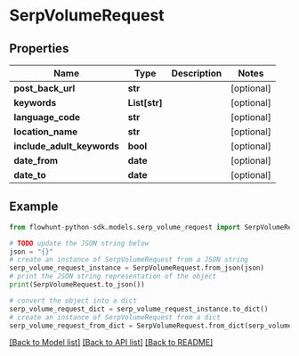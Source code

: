 # SerpVolumeRequest


## Properties

Name | Type | Description | Notes
------------ | ------------- | ------------- | -------------
**post_back_url** | **str** |  | [optional] 
**keywords** | **List[str]** |  | [optional] 
**language_code** | **str** |  | [optional] 
**location_name** | **str** |  | [optional] 
**include_adult_keywords** | **bool** |  | [optional] 
**date_from** | **date** |  | [optional] 
**date_to** | **date** |  | [optional] 

## Example

```python
from flowhunt-python-sdk.models.serp_volume_request import SerpVolumeRequest

# TODO update the JSON string below
json = "{}"
# create an instance of SerpVolumeRequest from a JSON string
serp_volume_request_instance = SerpVolumeRequest.from_json(json)
# print the JSON string representation of the object
print(SerpVolumeRequest.to_json())

# convert the object into a dict
serp_volume_request_dict = serp_volume_request_instance.to_dict()
# create an instance of SerpVolumeRequest from a dict
serp_volume_request_from_dict = SerpVolumeRequest.from_dict(serp_volume_request_dict)
```
[[Back to Model list]](../README.md#documentation-for-models) [[Back to API list]](../README.md#documentation-for-api-endpoints) [[Back to README]](../README.md)


